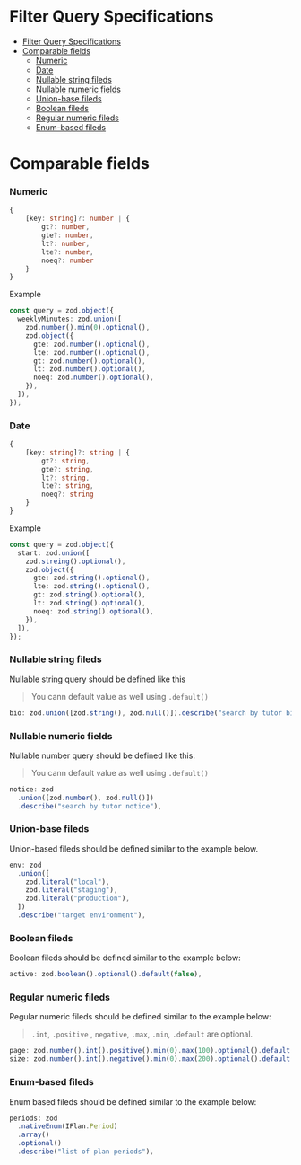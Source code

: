 # Filter Query Specifications

- [Filter Query Specifications](#filter-query-specifications)
- [Comparable fields](#comparable-fields)
  - [Numeric](#numeric)
  - [Date](#date)
  - [Nullable string fileds](#nullable-string-fileds)
  - [Nullable numeric fields](#nullable-numeric-fields)
  - [Union-base fileds](#union-base-fileds)
  - [Boolean fileds](#boolean-fileds)
  - [Regular numeric fileds](#regular-numeric-fileds)
  - [Enum-based fileds](#enum-based-fileds)

# Comparable fields

### Numeric

```ts
{
    [key: string]?: number | {
        gt?: number,
        gte?: number,
        lt?: number,
        lte?: number,
        noeq?: number
    }
}
```

Example

```ts
const query = zod.object({
  weeklyMinutes: zod.union([
    zod.number().min(0).optional(),
    zod.object({
      gte: zod.number().optional(),
      lte: zod.number().optional(),
      gt: zod.number().optional(),
      lt: zod.number().optional(),
      noeq: zod.number().optional(),
    }),
  ]),
});
```

### Date

```ts
{
    [key: string]?: string | {
        gt?: string,
        gte?: string,
        lt?: string,
        lte?: string,
        noeq?: string
    }
}
```

Example

```ts
const query = zod.object({
  start: zod.union([
    zod.streing().optional(),
    zod.object({
      gte: zod.string().optional(),
      lte: zod.string().optional(),
      gt: zod.string().optional(),
      lt: zod.string().optional(),
      noeq: zod.string().optional(),
    }),
  ]),
});
```

### Nullable string fileds

Nullable string query should be defined like this

> You cann default value as well using `.default()`

```ts
bio: zod.union([zod.string(), zod.null()]).describe("search by tutor bio");
```

### Nullable numeric fields

Nullable number query should be defined like this:

> You cann default value as well using `.default()`

```ts
notice: zod
  .union([zod.number(), zod.null()])
  .describe("search by tutor notice"),
```

### Union-base fileds

Union-based fileds should be defined similar to the example below.

```ts
env: zod
  .union([
    zod.literal("local"),
    zod.literal("staging"),
    zod.literal("production"),
  ])
  .describe("target environment"),
```

### Boolean fileds

Boolean fileds should be defined similar to the example below:

```ts
active: zod.boolean().optional().default(false),
```

### Regular numeric fileds

Regular numeric fileds should be defined similar to the example below:

> `.int`, `.positive` , `negative`, `.max`, `.min`, `.default` are optional.

```ts
page: zod.number().int().positive().min(0).max(100).optional().default(1),
size: zod.number().int().negative().min(0).max(200).optional().default(10),
```

### Enum-based fileds

Enum based fileds should be defined similar to the example below:

```ts
periods: zod
  .nativeEnum(IPlan.Period)
  .array()
  .optional()
  .describe("list of plan periods"),
```
